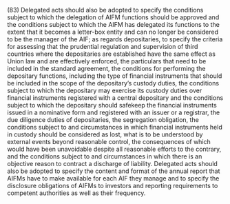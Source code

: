 (83) Delegated acts should also be adopted to specify the conditions subject to which the delegation of AIFM functions should be approved and the conditions subject to which the AIFM has delegated its functions to the extent that it becomes a letter-box entity and can no longer be considered to be the manager of the AIF; as regards depositaries, to specify the criteria for assessing that the prudential regulation and supervision of third countries where the depositaries are established have the same effect as Union law and are effectively enforced, the particulars that need to be included in the standard agreement, the conditions for performing the depositary functions, including the type of financial instruments that should be included in the scope of the depositary’s custody duties, the conditions subject to which the depositary may exercise its custody duties over financial instruments registered with a central depositary and the conditions subject to which the depositary should safekeep the financial instruments issued in a nominative form and registered with an issuer or a registrar, the due diligence duties of depositaries, the segregation obligation, the conditions subject to and circumstances in which financial instruments held in custody should be considered as lost, what is to be understood by external events beyond reasonable control, the consequences of which would have been unavoidable despite all reasonable efforts to the contrary, and the conditions subject to and circumstances in which there is an objective reason to contract a discharge of liability. Delegated acts should also be adopted to specify the content and format of the annual report that AIFMs have to make available for each AIF they manage and to specify the disclosure obligations of AIFMs to investors and reporting requirements to competent authorities as well as their frequency.